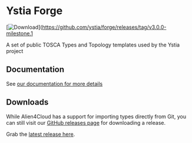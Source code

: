 # Ystia Forge

[![Download](https://img.shields.io/badge/download-v3.0.0-milestone.1-blue)](https://github.com/ystia/forge/releases/tag/v3.0.0-milestone.1

A set of public TOSCA Types and Topology templates used by the Ystia project

## Documentation

See [our documentation for more details](https://github.com/ystia/forge/blob/develop/org/ystia/README.rst)

## Downloads

While Alien4Cloud has a support for importing types directly from Git, you can still visit our [GitHub releases page](https://github.com/ystia/forge/releases) for downloading a release.

Grab the [latest release here](https://github.com/ystia/forge/releases/latest).
